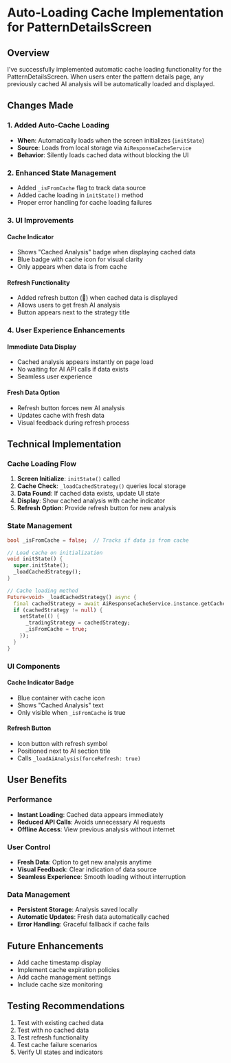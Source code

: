 # Auto-Loading Cache Implementation for PatternDetailsScreen

## Overview
I've successfully implemented automatic cache loading functionality for the PatternDetailsScreen. When users enter the pattern details page, any previously cached AI analysis will be automatically loaded and displayed.

## Changes Made

### 1. Added Auto-Cache Loading
- **When**: Automatically loads when the screen initializes (`initState`)
- **Source**: Loads from local storage via `AiResponseCacheService`
- **Behavior**: Silently loads cached data without blocking the UI

### 2. Enhanced State Management
- Added `_isFromCache` flag to track data source
- Added cache loading in `initState()` method
- Proper error handling for cache loading failures

### 3. UI Improvements

#### Cache Indicator
- Shows "Cached Analysis" badge when displaying cached data
- Blue badge with cache icon for visual clarity
- Only appears when data is from cache

#### Refresh Functionality
- Added refresh button (🔄) when cached data is displayed
- Allows users to get fresh AI analysis
- Button appears next to the strategy title

### 4. User Experience Enhancements

#### Immediate Data Display
- Cached analysis appears instantly on page load
- No waiting for AI API calls if data exists
- Seamless user experience

#### Fresh Data Option
- Refresh button forces new AI analysis
- Updates cache with fresh data
- Visual feedback during refresh process

## Technical Implementation

### Cache Loading Flow
1. **Screen Initialize**: `initState()` called
2. **Cache Check**: `_loadCachedStrategy()` queries local storage
3. **Data Found**: If cached data exists, update UI state
4. **Display**: Show cached analysis with cache indicator
5. **Refresh Option**: Provide refresh button for new analysis

### State Management
```dart
bool _isFromCache = false;  // Tracks if data is from cache

// Load cache on initialization
void initState() {
  super.initState();
  _loadCachedStrategy();
}

// Cache loading method
Future<void> _loadCachedStrategy() async {
  final cachedStrategy = await AiResponseCacheService.instance.getCachedStrategy(widget.pattern.id);
  if (cachedStrategy != null) {
    setState(() {
      _tradingStrategy = cachedStrategy;
      _isFromCache = true;
    });
  }
}
```

### UI Components

#### Cache Indicator Badge
- Blue container with cache icon
- Shows "Cached Analysis" text
- Only visible when `_isFromCache` is true

#### Refresh Button
- Icon button with refresh symbol
- Positioned next to AI section title
- Calls `_loadAiAnalysis(forceRefresh: true)`

## User Benefits

### Performance
- **Instant Loading**: Cached data appears immediately
- **Reduced API Calls**: Avoids unnecessary AI requests
- **Offline Access**: View previous analysis without internet

### User Control
- **Fresh Data**: Option to get new analysis anytime
- **Visual Feedback**: Clear indication of data source
- **Seamless Experience**: Smooth loading without interruption

### Data Management
- **Persistent Storage**: Analysis saved locally
- **Automatic Updates**: Fresh data automatically cached
- **Error Handling**: Graceful fallback if cache fails

## Future Enhancements
- Add cache timestamp display
- Implement cache expiration policies
- Add cache management settings
- Include cache size monitoring

## Testing Recommendations
1. Test with existing cached data
2. Test with no cached data
3. Test refresh functionality
4. Test cache failure scenarios
5. Verify UI states and indicators
